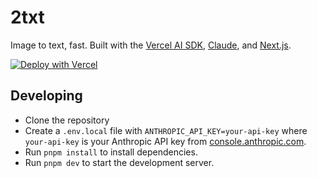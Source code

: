 # 2txt

Image to text, fast. Built with the [Vercel AI SDK](https://sdk.vercel.ai), [Claude](https://claude.ai/), and [Next.js](https://nextjs.org).

[![Deploy with Vercel](https://vercel.com/button)](https://vercel.com/new/clone?repository-url=https%3A%2F%2Fgithub.com%2Fai-ng%2F2txt&env=ANTHROPIC_API_KEY&envDescription=Your%20Anthropic%20API%20key%20from%20https%3A%2F%2Fconsole.anthropic.com&envLink=https%3A%2F%2Fconsole.anthropic.com%2F&project-name=2txt&repository-name=2txt&demo-title=2txt&demo-description=Image%20to%20text%2C%20fast.&demo-url=https%3A%2F%2F2txt.vercel.app&demo-image=https%3A%2F%2F2txt.vercel.app%2Fopengraph-image.png)

## Developing

-   Clone the repository
-   Create a `.env.local` file with `ANTHROPIC_API_KEY=your-api-key` where `your-api-key` is your Anthropic API key from [console.anthropic.com](https://console.anthropic.com/).
-   Run `pnpm install` to install dependencies.
-   Run `pnpm dev` to start the development server.
